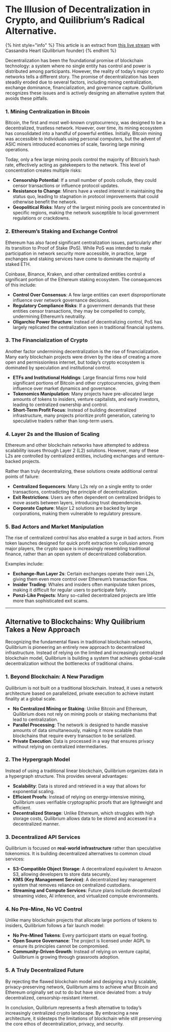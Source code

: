 # The Illusion of Decentralization in Crypto, and Quilibrium’s Radical Alternative.

{% hint style="info" %}
This article is an extract from [this live stream](https://www.youtube.com/watch?v=7yEoxju-1zI) with Cassandra Heart (Quilibrium founder)
{% endhint %}

Decentralization has been the foundational promise of blockchain technology: a system where no single entity has control and power is distributed among participants. However, the reality of today’s major crypto networks tells a different story. The promise of decentralization has been steadily eroded due to several factors, including mining centralization, exchange dominance, financialization, and governance capture. Quilibrium recognizes these issues and is actively designing an alternative system that avoids these pitfalls.

### **1. Mining Centralization in Bitcoin**

Bitcoin, the first and most well-known cryptocurrency, was designed to be a decentralized, trustless network. However, over time, its mining ecosystem has consolidated into a handful of powerful entities. Initially, Bitcoin mining was accessible to individuals using personal computers, but the advent of ASIC miners introduced economies of scale, favoring large mining operations.

Today, only a few large mining pools control the majority of Bitcoin’s hash rate, effectively acting as gatekeepers to the network. This level of concentration creates multiple risks:

* **Censorship Potential**: If a small number of pools collude, they could censor transactions or influence protocol updates.
* **Resistance to Change**: Miners have a vested interest in maintaining the status quo, leading to stagnation in protocol improvements that could otherwise benefit the network.
* **Geopolitical Risks**: Many of the largest mining pools are concentrated in specific regions, making the network susceptible to local government regulations or crackdowns.

### **2. Ethereum’s Staking and Exchange Control**

Ethereum has also faced significant centralization issues, particularly after its transition to Proof of Stake (PoS). While PoS was intended to make participation in network security more accessible, in practice, large exchanges and staking services have come to dominate the majority of staked ETH.

Coinbase, Binance, Kraken, and other centralized entities control a significant portion of the Ethereum staking ecosystem. The consequences of this include:

* **Control Over Consensus**: A few large entities can exert disproportionate influence over network governance decisions.
* **Regulatory Compliance Risks**: If a government demands that these entities censor transactions, they may be compelled to comply, undermining Ethereum’s neutrality.
* **Oligarchic Power Structure**: Instead of decentralizing control, PoS has largely replicated the centralization seen in traditional financial systems.

### **3. The Financialization of Crypto**

Another factor undermining decentralization is the rise of financialization. Many early blockchain projects were driven by the idea of creating a more open and permissionless internet, but today’s crypto ecosystem is dominated by speculation and institutional control.

* **ETFs and Institutional Holdings**: Large financial firms now hold significant portions of Bitcoin and other cryptocurrencies, giving them influence over market dynamics and governance.
* **Tokenomics Manipulation**: Many projects have pre-allocated large amounts of tokens to insiders, venture capitalists, and early investors, leading to centralized ownership and control.
* **Short-Term Profit Focus**: Instead of building decentralized infrastructure, many projects prioritize profit generation, catering to speculative traders rather than long-term users.

### **4. Layer 2s and the Illusion of Scaling**

Ethereum and other blockchain networks have attempted to address scalability issues through Layer 2 (L2) solutions. However, many of these L2s are controlled by centralized entities, including exchanges and venture-backed projects.

Rather than truly decentralizing, these solutions create additional central points of failure:

* **Centralized Sequencers**: Many L2s rely on a single entity to order transactions, contradicting the principle of decentralization.
* **Exit Restrictions**: Users are often dependent on centralized bridges to move assets between layers, introducing trust dependencies.
* **Corporate Capture**: Major L2 solutions are backed by large corporations, making them vulnerable to regulatory pressure.

### **5. Bad Actors and Market Manipulation**

The rise of centralized control has also enabled a surge in bad actors. From token launches designed for quick profit extraction to collusion among major players, the crypto space is increasingly resembling traditional finance, rather than an open system of decentralized collaboration.

Examples include:

* **Exchange-Run Layer 2s**: Certain exchanges operate their own L2s, giving them even more control over Ethereum’s transaction flow.
* **Insider Trading**: Whales and insiders often manipulate token prices, making it difficult for regular users to participate fairly.
* **Ponzi-Like Projects**: Many so-called decentralized projects are little more than sophisticated exit scams.

***

## **Alternative to Blockchains: Why Quilibrium Takes a New Approach**

Recognizing the fundamental flaws in traditional blockchain networks, Quilibrium is pioneering an entirely new approach to decentralized infrastructure. Instead of relying on the limited and increasingly centralized blockchain model, Quilibrium is building a system that achieves global-scale decentralization without the bottlenecks of traditional chains.

### **1. Beyond Blockchain: A New Paradigm**

Quilibrium is not built on a traditional blockchain. Instead, it uses a network architecture based on parallelized, private execution to achieve instant finality at a global scale.

* **No Centralized Mining or Staking**: Unlike Bitcoin and Ethereum, Quilibrium does not rely on mining pools or staking mechanisms that lead to centralization.
* **Parallel Processing**: The network is designed to handle massive amounts of data simultaneously, making it more scalable than blockchains that require every transaction to be serialized.
* **Private Execution**: Data is processed in a way that ensures privacy without relying on centralized intermediaries.

### **2. The Hypergraph Model**

Instead of using a traditional linear blockchain, Quilibrium organizes data in a hypergraph structure. This provides several advantages:

* **Scalability**: Data is stored and retrieved in a way that allows for exponential scaling.
* **Efficient Proofs**: Instead of relying on energy-intensive mining, Quilibrium uses verifiable cryptographic proofs that are lightweight and efficient.
* **Decentralized Storage**: Unlike Ethereum, which struggles with high storage costs, Quilibrium allows data to be stored and accessed in a decentralized manner.

### **3. Decentralized API Services**

Quilibrium is focused on **real-world infrastructure** rather than speculative tokenomics. It is building decentralized alternatives to common cloud services:

* **S3-Compatible Object Storage**: A decentralized equivalent to Amazon S3, allowing developers to store data securely.
* **KMS (Key Management Service)**: A decentralized key management system that removes reliance on centralized custodians.
* **Streaming and Compute Services**: Future plans include decentralized streaming video, AI inference, and virtualized compute environments.

### **4. No Pre-Mine, No VC Control**

Unlike many blockchain projects that allocate large portions of tokens to insiders, Quilibrium follows a fair launch model:

* **No Pre-Mined Tokens**: Every participant starts on equal footing.
* **Open Source Governance**: The project is licensed under AGPL to ensure its principles cannot be compromised.
* **Community-Driven Growth**: Instead of relying on venture capital, Quilibrium is growing through grassroots adoption.

### **5. A Truly Decentralized Future**

By rejecting the flawed blockchain model and designing a truly scalable, privacy-preserving network, Quilibrium aims to achieve what Bitcoin and Ethereum originally set out to do but have since deviated from: a truly decentralized, censorship-resistant internet.

In conclusion, Quilibrium represents a fresh alternative to today’s increasingly centralized crypto landscape. By embracing a new architecture, it sidesteps the limitations of blockchain while still preserving the core ethos of decentralization, privacy, and security.
